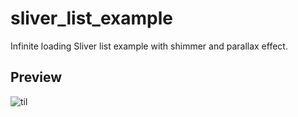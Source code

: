 # sliver_list_example
Infinite loading Sliver list example with shimmer and parallax effect.

## Preview
![til](./preview.gif)
